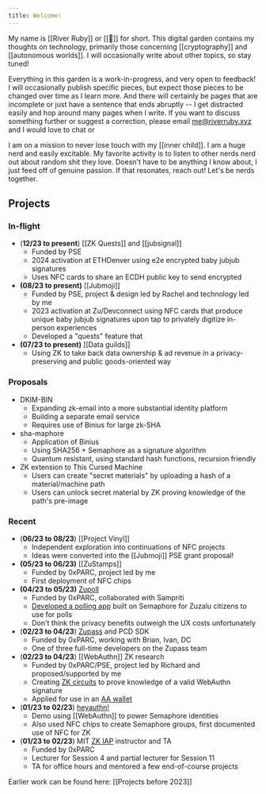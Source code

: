 ```yaml
---
title: Welcome!
---
```

My name is [[River Ruby]] or [[🔺]] for short. This digital garden contains my thoughts on technology, primarily those concerning [[cryptography]] and [[autonomous worlds]]. I will occasionally write about other topics, so stay tuned!

Everything in this garden is a work-in-progress, and very open to feedback! I will occasionally publish specific pieces, but expect those pieces to be changed over time as I learn more. And there will certainly be pages that are incomplete or just have a sentence that ends abruptly -- I get distracted easily and hop around many pages when I write. If you want to discuss something further or suggest a correction, please email me@riverruby.xyz and I would love to chat or

I am on a mission to never lose touch with my [[inner child]]. I am a huge nerd and easily excitable. My favorite activity is to listen to other nerds nerd out about random shit they love. Doesn't have to be anything I know about, I just feed off of genuine passion. If that resonates, reach out! Let's be nerds together.

## Projects

### In-flight

- (**12/23 to present**) [[ZK Quests]] and [[jubsignal]]
	- Funded by PSE
	- 2024 activation at ETHDenver using e2e encrypted baby jubjub signatures
	- Uses NFC cards to share an ECDH public key to send encrypted
- **(08/23 to present)** [[Jubmoji]]
	- Funded by PSE, project & design led by Rachel and technology led by me
	- 2023 activation at Zu/Devconnect using NFC cards that produce unique baby jubjub signatures upon tap to privately digitize in-person experiences
	- Developed a "quests" feature that
- **(07/23 to present)** [[Data guilds]]
	- Using ZK to take back data ownership & ad revenue in a privacy-preserving and public goods-oriented way

### Proposals

- DKIM-BIN
	- Expanding zk-email into a more substantial identity platform
	- Building a separate email service  
	- Requires use of Binius for large zk-SHA 
- sha-maphore
	- Application of Binius
	- Using SHA256 + Semaphore as a signature algorithm
	- Quantum resistant, using standard hash functions, recursion friendly
- ZK extension to This Cursed Machine
	- Users can create "secret materials" by uploading a hash of a material/machine path
	- Users can unlock secret material by ZK proving knowledge of the path's pre-image

### Recent

- (**06/23 to 08/23**) [[Project Vinyl]]
	- Independent exploration into continuations of NFC projects
	- Ideas were converted into the [[Jubmoji]] PSE grant proposal!
- **(05/23 to 06/23)** [[ZuStamps]]
	- Funded by 0xPARC, project led by me
	- First deployment of NFC chips
- **(04/23 to 05/23)** [Zupoll](https://zupoll.org)
	- Funded by 0xPARC, collaborated with Sampriti
	- [Developed a polling app](https://github.com/proofcarryingdata/zupoll) built on Semaphore for Zuzalu citizens to use for polls
	- Don't think the privacy benefits outweigh the UX costs unfortunately
- (**02/23 to 04/23**) [Zupass](https://github.com/proofcarryingdata/zupass) and PCD SDK
	- Funded by 0xPARC, working with Brian, Ivan, DC
	- One of three full-time developers on the Zupass team
- (**02/23 to 04/23**) [[WebAuthn]] ZK research
	- Funded by 0xPARC/PSE, project led by Richard and proposed/supported by me
	- Creating [ZK circuits](https://github.com/zkwebauthn/webauthn-halo2) to prove knowledge of a valid WebAuthn signature
	- Applied for use in an [AA wallet](https://www.noseedphrases.xyz/)
- (**01/23 to 02/23**) [heyauthn!](https://github.com/RiverRuby/heyauthn)
	- Demo using [[WebAuthn]] to power Semaphore identities
	- Also used NFC chips to create Semaphore groups, first documented use of NFC for ZK
- (**01/23 to 02/23**) MIT [ZK IAP](https://zkiap.com) instructor and TA
	- Funded by 0xPARC
	- Lecturer for Session 4 and partial lecturer for Session 11
	- TA for office hours and mentored a few end-of-course projects

Earlier work can be found here: [[Projects before 2023]]

